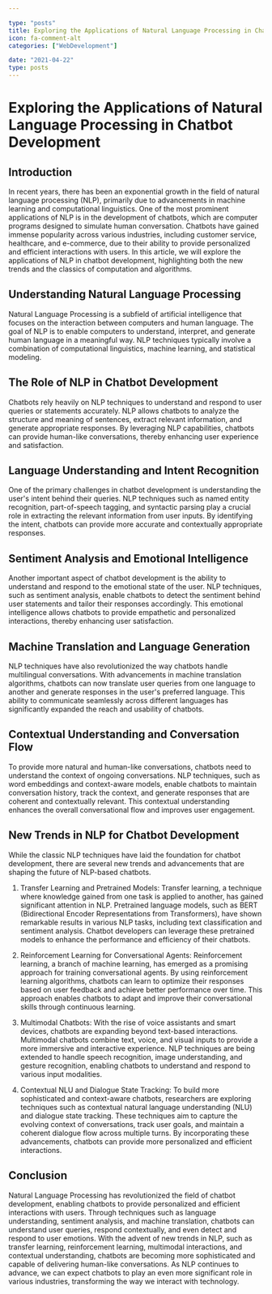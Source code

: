 ```yaml
---

type: "posts"
title: Exploring the Applications of Natural Language Processing in Chatbot Development
icon: fa-comment-alt
categories: ["WebDevelopment"]

date: "2021-04-22"
type: posts
---
```



# Exploring the Applications of Natural Language Processing in Chatbot Development

## Introduction

In recent years, there has been an exponential growth in the field of natural language processing (NLP), primarily due to advancements in machine learning and computational linguistics. One of the most prominent applications of NLP is in the development of chatbots, which are computer programs designed to simulate human conversation. Chatbots have gained immense popularity across various industries, including customer service, healthcare, and e-commerce, due to their ability to provide personalized and efficient interactions with users. In this article, we will explore the applications of NLP in chatbot development, highlighting both the new trends and the classics of computation and algorithms.

## Understanding Natural Language Processing

Natural Language Processing is a subfield of artificial intelligence that focuses on the interaction between computers and human language. The goal of NLP is to enable computers to understand, interpret, and generate human language in a meaningful way. NLP techniques typically involve a combination of computational linguistics, machine learning, and statistical modeling.

## The Role of NLP in Chatbot Development

Chatbots rely heavily on NLP techniques to understand and respond to user queries or statements accurately. NLP allows chatbots to analyze the structure and meaning of sentences, extract relevant information, and generate appropriate responses. By leveraging NLP capabilities, chatbots can provide human-like conversations, thereby enhancing user experience and satisfaction.

## Language Understanding and Intent Recognition

One of the primary challenges in chatbot development is understanding the user's intent behind their queries. NLP techniques such as named entity recognition, part-of-speech tagging, and syntactic parsing play a crucial role in extracting the relevant information from user inputs. By identifying the intent, chatbots can provide more accurate and contextually appropriate responses.

## Sentiment Analysis and Emotional Intelligence

Another important aspect of chatbot development is the ability to understand and respond to the emotional state of the user. NLP techniques, such as sentiment analysis, enable chatbots to detect the sentiment behind user statements and tailor their responses accordingly. This emotional intelligence allows chatbots to provide empathetic and personalized interactions, thereby enhancing user satisfaction.

## Machine Translation and Language Generation

NLP techniques have also revolutionized the way chatbots handle multilingual conversations. With advancements in machine translation algorithms, chatbots can now translate user queries from one language to another and generate responses in the user's preferred language. This ability to communicate seamlessly across different languages has significantly expanded the reach and usability of chatbots.

## Contextual Understanding and Conversation Flow

To provide more natural and human-like conversations, chatbots need to understand the context of ongoing conversations. NLP techniques, such as word embeddings and context-aware models, enable chatbots to maintain conversation history, track the context, and generate responses that are coherent and contextually relevant. This contextual understanding enhances the overall conversational flow and improves user engagement.

## New Trends in NLP for Chatbot Development

While the classic NLP techniques have laid the foundation for chatbot development, there are several new trends and advancements that are shaping the future of NLP-based chatbots.

1. Transfer Learning and Pretrained Models:
   Transfer learning, a technique where knowledge gained from one task is applied to another, has gained significant attention in NLP. Pretrained language models, such as BERT (Bidirectional Encoder Representations from Transformers), have shown remarkable results in various NLP tasks, including text classification and sentiment analysis. Chatbot developers can leverage these pretrained models to enhance the performance and efficiency of their chatbots.

2. Reinforcement Learning for Conversational Agents:
   Reinforcement learning, a branch of machine learning, has emerged as a promising approach for training conversational agents. By using reinforcement learning algorithms, chatbots can learn to optimize their responses based on user feedback and achieve better performance over time. This approach enables chatbots to adapt and improve their conversational skills through continuous learning.

3. Multimodal Chatbots:
   With the rise of voice assistants and smart devices, chatbots are expanding beyond text-based interactions. Multimodal chatbots combine text, voice, and visual inputs to provide a more immersive and interactive experience. NLP techniques are being extended to handle speech recognition, image understanding, and gesture recognition, enabling chatbots to understand and respond to various input modalities.

4. Contextual NLU and Dialogue State Tracking:
   To build more sophisticated and context-aware chatbots, researchers are exploring techniques such as contextual natural language understanding (NLU) and dialogue state tracking. These techniques aim to capture the evolving context of conversations, track user goals, and maintain a coherent dialogue flow across multiple turns. By incorporating these advancements, chatbots can provide more personalized and efficient interactions.

## Conclusion

Natural Language Processing has revolutionized the field of chatbot development, enabling chatbots to provide personalized and efficient interactions with users. Through techniques such as language understanding, sentiment analysis, and machine translation, chatbots can understand user queries, respond contextually, and even detect and respond to user emotions. With the advent of new trends in NLP, such as transfer learning, reinforcement learning, multimodal interactions, and contextual understanding, chatbots are becoming more sophisticated and capable of delivering human-like conversations. As NLP continues to advance, we can expect chatbots to play an even more significant role in various industries, transforming the way we interact with technology.
